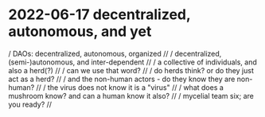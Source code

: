 # 2022-06-17 decentralized, autonomous, and yet

/ DAOs: decentralized, autonomous, organized //
/ decentralized, (semi-)autonomous, and inter-dependent //
/ a collective of individuals, and also a herd(?) //
/ can we use that word? //
/ do herds think? or do they just act as a herd? //
/ and the non-human actors - do they know they are non-human? //
/ the virus does not know it is a "virus" //
/ what does a mushroom know? and can a human know it also? //
/ mycelial team six; are you ready? //
